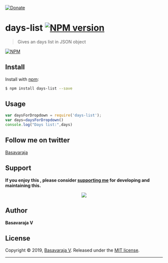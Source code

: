 [![Donate](https://img.shields.io/badge/Donate-PayPal-blue.svg)](https://www.paypal.me/rajdivya)
# days-list [![NPM version](https://img.shields.io/npm/v/days-list.svg?style=flat)](https://www.npmjs.com/package/days-list)

>  Gives an days list in JSON object

[![NPM](https://nodei.co/npm/days-list.svg?downloads=true&stars=true)](https://www.npmjs.com/package/days-list/)

## Install

Install with [npm](https://www.npmjs.com/):

```sh
$ npm install days-list --save
```

## Usage

```js
var daysForDropdown = require('days-list');
var days=daysForDropdown()
console.log("Days list:",days)

```
## Follow me on twitter
[Basavaraja](https://twitter.com/BasavarajaV2)

## Support

**If you enjoy this , please consider [supporting me](https://www.paypal.me/rajdivya/1500) for developing and maintaining this.**

<p align="center">
  <a href="https://www.paypal.me/rajdivya">
    <img src="https://www.paypalobjects.com/en_US/i/btn/btn_donate_LG.gif" />
  </a>
</p>

## Author

**Basavaraja V**
## License

Copyright © 2019, [Basavaraja V](https://github.com/BaSaVaRaJaV).
Released under the [MIT license](https://github.com/BaSaVaRaJaV/days-list/blob/master/LICENSE).
***

